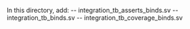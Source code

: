 In this directory, add:
-- integration_tb_asserts_binds.sv
-- integration_tb_binds.sv
-- integration_tb_coverage_binds.sv